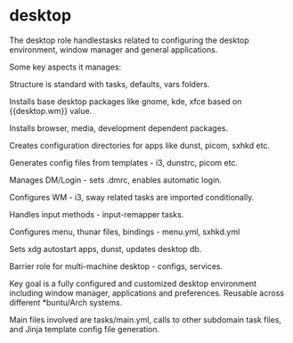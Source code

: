# desktop

The desktop role handlestasks related to configuring the desktop environment, window manager and general applications.

Some key aspects it manages:

Structure is standard with tasks, defaults, vars folders.

Installs base desktop packages like gnome, kde, xfce based on {{desktop.wm}} value.

Installs browser, media, development dependent packages.

Creates configuration directories for apps like dunst, picom, sxhkd etc.

Generates config files from templates - i3, dunstrc, picom etc.

Manages DM/Login - sets .dmrc, enables automatic login.

Configures WM - i3, sway related tasks are imported conditionally.

Handles input methods - input-remapper tasks.

Configures menu, thunar files, bindings - menu.yml, sxhkd.yml

Sets xdg autostart apps, dunst, updates desktop db.

Barrier role for multi-machine desktop - configs, services.

Key goal is a fully configured and customized desktop environment including window manager, applications and preferences. Reusable across different *buntu/Arch systems.

Main files involved are tasks/main.yml, calls to other subdomain task files, and Jinja template config file generation.